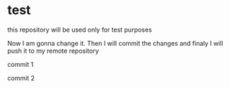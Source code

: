 # test
this repository will be used only for test purposes

Now I am gonna change it. Then I will commit the changes 
and finaly I will push it to my remote repository

commit 1

commit 2